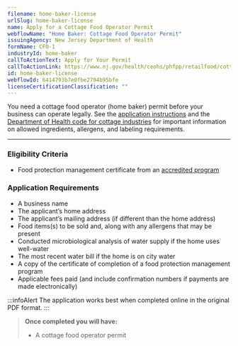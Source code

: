 ```yaml
---
filename: home-baker-license
urlSlug: home-baker-license
name: Apply for a Cottage Food Operator Permit
webflowName: "Home Baker: Cottage Food Operator Permit"
issuingAgency: New Jersey Department of Health
formName: CFO-1
industryId: home-baker
callToActionText: Apply for Your Permit
callToActionLink: https://www.nj.gov/health/ceohs/phfpp/retailfood/cottagefood.shtml
id: home-baker-license
webflowId: 6414793b7e0fbe2794b95bfe
licenseCertificationClassification: ""
---
```

You need a cottage food operator (home baker) permit before your business can operate legally. See the [application instructions](https://www.nj.gov/health/forms/cfo-1instr.pdf) and the [Department of Health code for cottage industries](https://www.nj.gov/health/ceohs/phfpp/retailfood/cottagefood.shtml#5) for important information on allowed ingredients, allergens, and labeling requirements.

- - -

### Eligibility Criteria

* Food protection management certificate from an [accredited program](https://www.nj.gov/health/ceohs/phfpp/retailfood/cottagefood.shtml#5:~:text=FOOD%20PROTECTION%20MANAGER%20CERTIFICATION)

### Application Requirements

* A business name
* The applicant’s home address
* The applicant’s mailing address (if different than the home address)
* Food items(s) to be sold and, along with any allergens that may be present
* Conducted microbiological analysis of water supply if the home uses well-water
* The most recent water bill if the home is on city water
* A copy of the certificate of completion of a food protection management program
* Applicable fees paid (and include confirmation numbers if payments are made electronically)

:::infoAlert 
 T﻿he application works best when completed online in the original PDF format.
:::

> **Once completed you will have:**
>
> * A cottage food operator permit